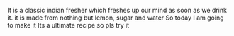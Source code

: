It is a classic indian fresher which freshes up our mind as soon as we drink it.
it is made from nothing but lemon, sugar and water
So today I am going to make it 
Its a ultimate recipe so pls try it

